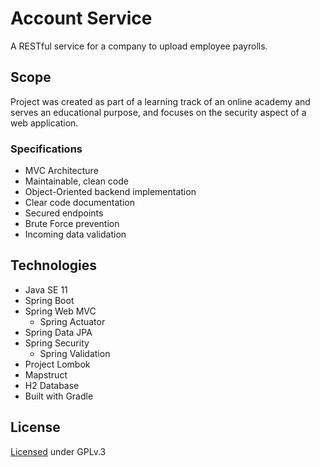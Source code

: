 # Account Service
A RESTful service for a company to upload employee payrolls.

## Scope
Project was created as part of a learning track of an online academy and serves an educational purpose, and focuses on the security aspect of a web application.

### Specifications
* MVC Architecture
* Maintainable, clean code
* Object-Oriented backend implementation
* Clear code documentation
* Secured endpoints
* Brute Force prevention
* Incoming data validation

## Technologies
* Java SE 11
* Spring Boot
* Spring Web MVC
    * Spring Actuator
* Spring Data JPA
* Spring Security
    * Spring Validation
* Project Lombok
* Mapstruct
* H2 Database
* Built with Gradle

## License
[Licensed](LICENSE) under GPLv.3